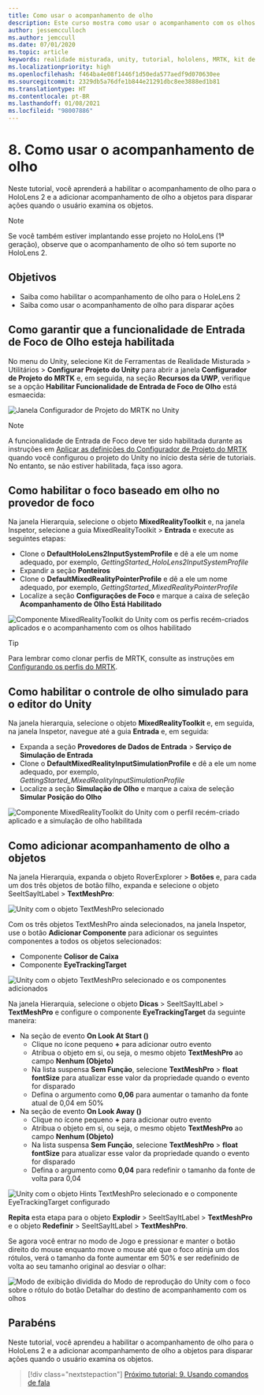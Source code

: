 ```yaml
---
title: Como usar o acompanhamento de olho
description: Este curso mostra como usar o acompanhamento com os olhos em seus aplicativos de realidade misturada com o MRTK (Kit de Ferramentas de Realidade Misturada).
author: jessemcculloch
ms.author: jemccull
ms.date: 07/01/2020
ms.topic: article
keywords: realidade misturada, unity, tutorial, hololens, MRTK, kit de ferramentas de realidade misturada, UWP, acompanhamento do olho
ms.localizationpriority: high
ms.openlocfilehash: f464ba4e08f1446f1d50eda577aedf9d070630ee
ms.sourcegitcommit: 2329db5a76dfe1b844e21291dbc8ee3888ed1b81
ms.translationtype: HT
ms.contentlocale: pt-BR
ms.lasthandoff: 01/08/2021
ms.locfileid: "98007886"
---
```

# <a name="8-using-eye-tracking"></a>8. Como usar o acompanhamento de olho

Neste tutorial, você aprenderá a habilitar o acompanhamento de olho para o HoloLens 2 e a adicionar acompanhamento de olho a objetos para disparar ações quando o usuário examina os objetos.

> [!NOTE]
> Se você também estiver implantando esse projeto no HoloLens (1ª geração), observe que o acompanhamento de olho só tem suporte no HoloLens 2.

## <a name="objectives"></a>Objetivos

* Saiba como habilitar o acompanhamento de olho para o HoleLens 2
* Saiba como usar o acompanhamento de olho para disparar ações

## <a name="ensuring-the-eye-gaze-input-capability-is-enabled"></a>Como garantir que a funcionalidade de Entrada de Foco de Olho esteja habilitada

No menu do Unity, selecione Kit de Ferramentas de Realidade Misturada > Utilitários > **Configurar Projeto do Unity** para abrir a janela **Configurador de Projeto do MRTK** e, em seguida, na seção **Recursos da UWP**, verifique se a opção **Habilitar Funcionalidade de Entrada de Foco de Olho** está esmaecida:

![Janela Configurador de Projeto do MRTK no Unity](images/mr-learning-base/base-08-section1-step1-1.png)

> [!NOTE]
> A funcionalidade de Entrada de Foco deve ter sido habilitada durante as instruções em [Aplicar as definições do Configurador de Projeto do MRTK](mr-learning-base-02.md#selecting-mrtk-and-project-settings) quando você configurou o projeto do Unity no início desta série de tutoriais. No entanto, se não estiver habilitada, faça isso agora.

## <a name="enabling-eye-based-gaze-in-the-gaze-provider"></a>Como habilitar o foco baseado em olho no provedor de foco

Na janela Hierarquia, selecione o objeto **MixedRealityToolkit** e, na janela Inspetor, selecione a guia MixedRealityToolkit > **Entrada** e execute as seguintes etapas:

* Clone o **DefaultHoloLens2InputSystemProfile** e dê a ele um nome adequado, por exemplo, _GettingStarted_HoloLens2InputSystemProfile_
* Expandir a seção **Ponteiros**
* Clone o **DefaultMixedRealityPointerProfile** e dê a ele um nome adequado, por exemplo, _GettingStarted_MixedRealityPointerProfile_
* Localize a seção **Configurações de Foco** e marque a caixa de seleção **Acompanhamento de Olho Está Habilitado**

![Componente MixedRealityToolkit do Unity com os perfis recém-criados aplicados e o acompanhamento com os olhos habilitado](images/mr-learning-base/base-08-section2-step1-1.png)

> [!TIP]
> Para lembrar como clonar perfis de MRTK, consulte as instruções em [Configurando os perfis do MRTK](mr-learning-base-03.md).

## <a name="enabling-simulated-eye-tracking-for-the-unity-editor"></a>Como habilitar o controle de olho simulado para o editor do Unity

Na janela hierarquia, selecione o objeto **MixedRealityToolkit** e, em seguida, na janela Inspetor, navegue até a guia **Entrada** e, em seguida:

* Expanda a seção **Provedores de Dados de Entrada** > **Serviço de Simulação de Entrada**
* Clone o **DefaultMixedRealityInputSimulationProfile** e dê a ele um nome adequado, por exemplo, _GettingStarted_MixedRealityInputSimulationProfile_
* Localize a seção **Simulação de Olho** e marque a caixa de seleção **Simular Posição do Olho**

![Componente MixedRealityToolkit do Unity com o perfil recém-criado aplicado e a simulação de olho habilitada](images/mr-learning-base/base-08-section3-step1-1.png)

## <a name="adding-eye-tracking-to-objects"></a>Como adicionar acompanhamento de olho a objetos

Na janela Hierarquia, expanda o objeto RoverExplorer > **Botões** e, para cada um dos três objetos de botão filho, expanda e selecione o objeto SeeItSayItLabel > **TextMeshPro**:

![Unity com o objeto TextMeshPro selecionado](images/mr-learning-base/base-08-section4-step1-1.png)

Com os três objetos TextMeshPro ainda selecionados, na janela Inspetor, use o botão **Adicionar Componente** para adicionar os seguintes componentes a todos os objetos selecionados:

* Componente **Colisor de Caixa**
* Componente **EyeTrackingTarget**

![Unity com o objeto TextMeshPro selecionado e os componentes adicionados](images/mr-learning-base/base-08-section4-step1-2.png)

Na janela Hierarquia, selecione o objeto **Dicas** > SeeItSayItLabel > **TextMeshPro** e configure o componente **EyeTrackingTarget** da seguinte maneira:

* Na seção de evento **On Look At Start ()**
  * Clique no ícone pequeno **+** para adicionar outro evento
  * Atribua o objeto em si, ou seja, o mesmo objeto **TextMeshPro** ao campo **Nenhum (Objeto)**
  * Na lista suspensa **Sem Função**, selecione **TextMeshPro** > **float fontSize** para atualizar esse valor da propriedade quando o evento for disparado
  * Defina o argumento como **0,06** para aumentar o tamanho da fonte atual de 0,04 em 50%
* Na seção de evento **On Look Away ()**
  * Clique no ícone pequeno **+** para adicionar outro evento
  * Atribua o objeto em si, ou seja, o mesmo objeto **TextMeshPro** ao campo **Nenhum (Objeto)**
  * Na lista suspensa **Sem Função**, selecione **TextMeshPro** > **float fontSize** para atualizar esse valor da propriedade quando o evento for disparado
  * Defina o argumento como **0,04** para redefinir o tamanho da fonte de volta para 0,04

![Unity com o objeto Hints TextMeshPro selecionado e o componente EyeTrackingTarget configurado](images/mr-learning-base/base-08-section4-step1-3.png)

**Repita** esta etapa para o objeto **Explodir** > SeeItSayItLabel > **TextMeshPro** e o objeto **Redefinir** > SeeItSayItLabel > **TextMeshPro**.

Se agora você entrar no modo de Jogo e pressionar e manter o botão direito do mouse enquanto move o mouse até que o foco atinja um dos rótulos, verá o tamanho da fonte aumentar em 50% e ser redefinido de volta ao seu tamanho original ao desviar o olhar:

![Modo de exibição dividida do Modo de reprodução do Unity com o foco sobre o rótulo do botão Detalhar do destino de acompanhamento com os olhos](images/mr-learning-base/base-08-section4-step1-4.png)

## <a name="congratulations"></a>Parabéns

Neste tutorial, você aprendeu a habilitar o acompanhamento de olho para o HoloLens 2 e a adicionar acompanhamento de olho a objetos para disparar ações quando o usuário examina os objetos.

> [!div class="nextstepaction"]
> [Próximo tutorial: 9. Usando comandos de fala](mr-learning-base-09.md)
